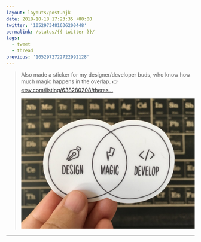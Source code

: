 ```yaml
---
layout: layouts/post.njk
date: 2018-10-18 17:23:35 +00:00
twitter: '1052973481636200448'
permalink: /status/{{ twitter }}/
tags: 
  - tweet
  - thread
previous: '1052972722722992128'
---
```


> Also made a sticker for my designer/developer buds, who know how much magic happens in the overlap. 👉[etsy.com/listing/638280208/theres…](https://www.etsy.com/listing/638280208/theres-magic-in-the-overlap-sticker)
> 
> ![A vinyl die-cut sticker of a venn diagram, "Design" on the left, "Develop" on the right, "Magic" in the overlap](/img/1052973481636200448-Dpzpm9GUUAAKtoi.jpg)


---
